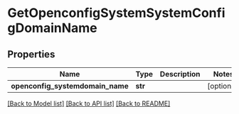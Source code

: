 # GetOpenconfigSystemSystemConfigDomainName

## Properties
Name | Type | Description | Notes
------------ | ------------- | ------------- | -------------
**openconfig_systemdomain_name** | **str** |  | [optional] 

[[Back to Model list]](../README.md#documentation-for-models) [[Back to API list]](../README.md#documentation-for-api-endpoints) [[Back to README]](../README.md)


